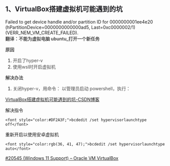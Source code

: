## <font style="color:rgb(34, 34, 38);">1、VirtualBox搭建虚拟机可能遇到的坑</font>
Failed to get device handle and/or partition ID for 0000000001ee4e20 (hPartitionDevice=0000000000000ad5, Last=0xc0000002/1) (VERR_NEM_VM_CREATE_FAILED).  
**<font style="color:rgb(77, 77, 77);">翻译：不能为虚拟电脑 ubuntu_打开一个新任务</font>**

**<font style="color:rgb(77, 77, 77);"></font>**

**<font style="color:rgb(77, 77, 77);">原因</font>**

1. <font style="color:rgb(77, 77, 77);">开启了hyper-v</font>
2. <font style="color:rgb(77, 77, 77);">使用wsl时开启虚拟机</font>

**<font style="color:rgb(77, 77, 77);">解决办法</font>**

1. <font style="color:rgb(77, 77, 77);">关闭hyper-v，用命令： 以管理员启动 powershell，执行：</font>

[VirtualBox搭建虚拟机可能遇到的坑-CSDN博客](https://blog.csdn.net/weixin_50705817/article/details/128922525)



解决指令

`<font style="color:#DF2A3F;">bcdedit /set hypervisorlaunchtype off</font>`

重新开启以使用安卓虚拟机

`<font style="color:rgb(36, 41, 47);">bcdedit /set hypervisorlaunchtype auto</font>`

[#20545 (Windows 11 Support) – Oracle VM VirtualBox](https://www.virtualbox.org/ticket/20545)

